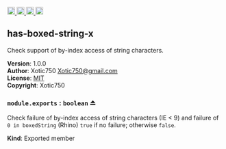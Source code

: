 <a href="https://travis-ci.org/Xotic750/has-boxed-string-x"
   title="Travis status">
<img
   src="https://travis-ci.org/Xotic750/has-boxed-string-x.svg?branch=master"
   alt="Travis status" height="18"/>
</a>
<a href="https://david-dm.org/Xotic750/has-boxed-string-x"
   title="Dependency status">
<img src="https://david-dm.org/Xotic750/has-boxed-string-x.svg"
   alt="Dependency status" height="18"/>
</a>
<a href="https://david-dm.org/Xotic750/has-boxed-string-x#info=devDependencies"
   title="devDependency status">
<img src="https://david-dm.org/Xotic750/has-boxed-string-x/dev-status.svg"
   alt="devDependency status" height="18"/>
</a>
<a href="https://badge.fury.io/js/has-boxed-string-x" title="npm version">
<img src="https://badge.fury.io/js/has-boxed-string-x.svg"
   alt="npm version" height="18"/>
</a>
<a name="module_has-boxed-string-x"></a>

## has-boxed-string-x
Check support of by-index access of string characters.

**Version**: 1.0.0  
**Author**: Xotic750 <Xotic750@gmail.com>  
**License**: [MIT](&lt;https://opensource.org/licenses/MIT&gt;)  
**Copyright**: Xotic750  
<a name="exp_module_has-boxed-string-x--module.exports"></a>

### `module.exports` : <code>boolean</code> ⏏
Check failure of by-index access of string characters (IE < 9)
and failure of `0 in boxedString` (Rhino)
`true` if no failure; otherwise `false`.

**Kind**: Exported member  
